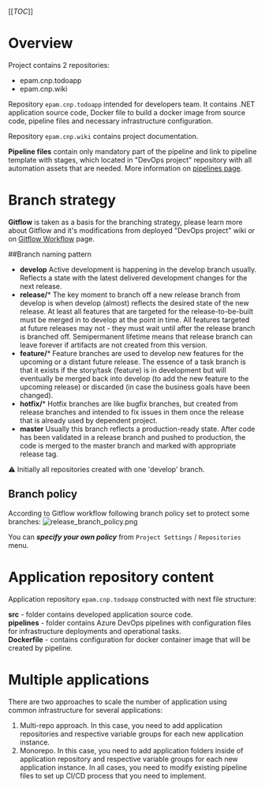 [[_TOC_]]

# Overview

Project contains 2 repositories:
- epam.cnp.todoapp
- epam.cnp.wiki

Repository `epam.cnp.todoapp` intended for developers team. It contains .NET application source code, Docker file to build a docker image from source code, pipeline files and necessary infrastructure configuration.

Repository `epam.cnp.wiki` contains project documentation.

**Pipeline files** contain only mandatory part of the pipeline and link to pipeline template with stages, which located in "DevOps project" repository with all automation assets that are needed. More information on [pipelines page](/Demonstration-concepts/#{project_name}#.app.v1/Project-structure/Pipelines).

# Branch strategy

**Gitflow** is taken as a basis for the branching strategy, please learn more about Gitflow and it's modifications from deployed "DevOps project" wiki or on [Gitflow Workflow](https://www.atlassian.com/git/tutorials/comparing-workflows/gitflow-workflow) page. 


##Branch naming pattern
- **develop**
   Active development is happening in the develop branch usually. Reflects a state with the latest delivered development changes for the next release.
- **release/***
  The key moment to branch off a new release branch from develop is when develop (almost) reflects the desired state of the new release. At least all features that are targeted for the release-to-be-built must be merged in to develop at the point in time. All features targeted at future releases may not - they must wait until after the release branch is branched off. Semipermanent lifetime means that release branch can leave forever if artifacts are not created from this version.
- **feature/***
   Feature branches are used to develop new features for the upcoming or a distant future release. The essence of a task branch is that it exists if the story/task (feature) is in development but will eventually be merged back into develop (to add the new feature to the upcoming release) or discarded (in case the business goals have been changed).
- **hotfix/***
  Hotfix branches are like bugfix branches, but created from release branches and intended to fix issues in them once the release that is already used by dependent project.
- **master**
  Usually this branch reflects a production-ready state. After code has been validated in a release branch and pushed to production, the code is merged to the master branch and marked with appropriate release tag.

<span>&#9888;</span> Initially all repositories created with one 'develop' branch.

## Branch policy

According to Gitflow workflow following branch policy set to protect some branches:
![release_branch_policy.png](/.attachments/release_branch_policy.png)

You can ***specify your own policy*** from `Project Settings` / `Repositories` menu.


# Application repository content

Application repository `epam.cnp.todoapp` constructed with next file structure:

**src** - folder contains developed application source code.<br>
**pipelines** - folder contains Azure DevOps pipelines with configuration files for infrastructure deployments and operational tasks.<br>
**Dockerfile** - contains configuration for docker container image that will be created by pipeline.<br>

# Multiple applications

There are two approaches to scale the number of application using common infrastructure for several applications:
1. Multi-repo approach. In this case, you need to add application repositories and respective variable groups for each new application instance. 
2. Monorepo. In this case, you need to add application folders inside of application repository and respective variable groups for each new application instance. 
In all cases, you need to modify existing pipeline files to set up CI/CD process that you need to implement.